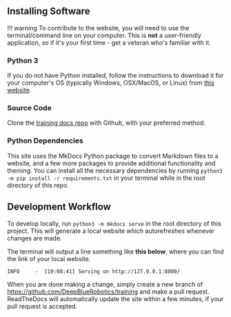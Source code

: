 ## Installing Software

!!! warning
    To contribute to the website, you will need to use the terminal/command line on your computer. This is **not** a user-friendly application, so if it's your first time - get a veteran who's familiar with it.

### Python 3
If you do not have Python installed, follow the instructions to download it for your computer's OS (typically Windows, OSX/MacOS, or Linux) from [this website](https://realpython.com/installing-python/).

### Source Code
Clone the [training docs repo](https://github.com/DeepBlueRobotics/training>) with Github, with your preferred method.

### Python Dependencies
This site uses the MkDocs Python package to convert Markdown files to a website, and a few more packages to provide additional functionality and theming. You can install all the necessary dependencies by running `python3 -m pip install -r requirements.txt` in your terminal while in the root directory of this repo.

## Development Workflow
To develop locally, run `python3 -m mkdocs serve` in the root directory of this project. This will generate a local website which autorefreshes whenever changes are made. 

The terminal will output a line something like __this below__, where you can find the link of your local website.

`INFO     -  [19:08:41] Serving on http://127.0.0.1:8000/`

When you are done making a change, simply create a new branch of <https://github.com/DeepBlueRobotics/training> and make a pull request. ReadTheDocs will automatically update the site within a few minutes, if your pull request is accepted.

